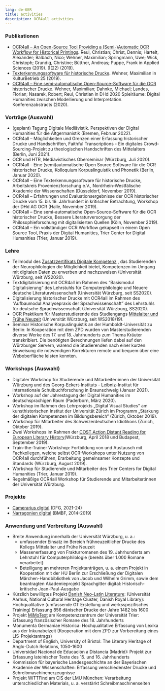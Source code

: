 ```yaml
---
lang: de-GER
title: activities
description: OCR4all activities
---
```

### Publikationen
- [OCR4all – An
  Open-Source Tool Providing a (Semi-)Automatic OCR Workflow for
  Historical Printings](https://www.mdpi.com/2076-3417/9/22/4853/htm). Reul, Christian; Christ, Dennis; Hartelt,
		Alexander; Balbach, Nico; Wehner, Maximilian; Springmann, Uwe; Wick,
		Christoph; Grundig, Christine; Büttner, Andreas; Puppe, Frank in
		Applied Sciences (2019). 9(22) (2019).
- [Texterkennungssoftware für historische Drucke](http://www.kulturbetrieb-magazin.de/fileadmin/user_upload/kulturbetrieb-magazin/magazin/KulturBetrieb-2019-Ausgabe-2-November.pdf). Wehner, Maximilian in KulturBetrieb 25
		(2019).
- [OCR4all –
  Eine semi-automatische Open-Source-Software für die OCR historischer
  Drucke](https://zenodo.org/record/3666690#.YC6JPS1XbfY). Wehner, Maximilian; Dahnke, Michael; Landes, Florian;
		Nasarek, Robert; Reul, Christian in DHd 2020 Spielräume: Digital
		Humanities zwischen Modellierung und Interpretation.
		Konferenzabstracts (2020).

### Vorträge (Auswahl)
- (geplant) Tagung Digitale Mediävistik. Perspektiven der Digital
		Humanities für die Altgermanistik (Bremen, Februar 2022).
- OCR4all – Möglichkeiten und Grenzen einer Erfassung
		historischer Drucke und Handschriften, Faithful Transcriptions - Ein
		digitales Crowd-Sourcing-Projekt zu theologischen Handschriften des
		Mittelalters (Berlin, Juni 2021).
- OCR und HTR, Mediävistisches Oberseminar (Würzburg, Juli 2020).
- OCR4all – Eine (semi)automatische Open Source Software für die OCR
		historischer Drucke, Kolloquium Korpuslinguistik und Phonetik (Berlin,
		Januar 2020).
- OCR4all – Eine Texterkennungssoftware für historische Drucke,
		Arbeitskreis Provenienzforschung e.V., Nordrhein-Westfälische Akademie
		der Wissenschaften (Düsseldorf, November 2019).
- OCR4all – Erfahrungen und Evaluationsergebnisse der OCR
		historischer Drucke vom 15. bis 19. Jahrhundert in kritischer
		Betrachtung, Workshop der DHd AG OCR (Halle, November 2019).
- OCR4all – Eine semi-automatische Open-Source-Software für die OCR
		historischer Drucke, Bessere Literaturversorgung der
		Philosophieforschung mit digitalisierten Quellen (Köln, November
		2019).
- OCR4all – Ein vollständiger OCR Workflow gekapselt in einem Open
		Source Tool, Praxis der Digital Humanities, Trier Center for Digital
		Humanities (Trier, Januar 2019).

### Lehre
- Teilmodul des [Zusatzzertifikats
			Digitale Kompetenz](https://www.neuphil.uni-wuerzburg.de/anglistik/studium/im-studium/zusatzzertifikat-digitale-kompetenz/)
  , das Studierenden der Neurophilologien die Möglichkeit bietet, Kompetenzen im Umgang mit
  digitalen Daten zu erwerben und nachzuweisen (Universität Würzburg, seit WS2020).
- Textdigitalisierung mit OCR4all im Rahmen des “Basismodul
		Digitalisierung” des Lehrstuhls für Computerphilologie und Neuere
		deutsche Literaturwissenschaft (Universität Würzburg, seit SS2020).
- Digitalisierung historischer Drucke mit OCR4all im Rahmen des
		“Aufbaumodul Analysepraxis der Sprachwissenschaft” des Lehrstuhls für
		deutsche Sprachwissenschaft (Universität Würzburg, SS2020).
- OCR Praktikum für Masterstudierende des Studiengangs <a
		href="http://www.mfn.uni-wuerzburg.de/masterstudiengang/">Mittelalter
			und Frühe Neuzeit</a> (Universität Würzburg, seit WS2018/19).
- Seminar Historische Korpuslinguistik an der Humboldt-Universität zu
		Berlin: In Kooperation mit dem ZPD wurden von Masterstudierenden
		diverse Werke des 17. und 18. Jahrhunderts zum Thema Kräuter
		transkribiert. Die benötigten Berechnungen liefen dabei auf den
		Würzburger Servern, wärend die Studierenden nach einer kurzen
		Einweisung die notwendigen Korrekturen remote und bequem über eine
		Weboberfläche leisten konnten.
  
### Workshops (Auswahl)
- Digitaler Workshop für Studierende und Mitarbeiter:innen der
		Universität Würzburg und des Georg-Eckert-Instituts - Leibniz-Institut
		für internationale Schulbuchforschung in Braunschweig (Januar 2021).
- Workshop auf der Jahrestagung der Digital Humanities im
		deutschsprachigen Raum (Paderborn, März 2020).
- Workshop im Rahmen des Lehrprojekts „Digital Visual Studies" am
		kunsthistorischen Institut der Universität Zürich im Programm
		„Stärkung der digitalen Kompetenzen im Bildungsbereich“ (Zürich,
		Oktober 2019).
- Workshop für Mitarbeiter des Schweizerdeutschen Idiotikons (Zürich,
		Oktober 2019).
- Zwei Workshops im Rahmen der [COST Action Distant Reading
			for European Literary History](https://www.distant-reading.net/)(Würzburg, April 2018 und Budapest,
		September 2019).
- Train-the-Trainer Workshop: Fortbildung von und Austausch mit
		Fachkollegen, welche selbst OCR-Workshops unter Nutzung von OCR4all
		durchführen; Erarbeitung gemeinsamer Konzepte und Standards (Würzburg,
		August 2019).
- Workshop für Studierende und Mitarbeiter des Trier Centers for
		Digital Humanities (Trier, Januar 2019).
- Regelmäßige OCR4all Workshop für Studierende und Mitarbeiter:innen
		der Universität Würzburg.
  
### Projekte
- [Camerarius digital](http://www.camerarius.de/camerarius-digital-2021-2024/) (DFG, 2021-24)
- [Narragonien digital](http://www.narragonien-digital.de/) (BMBF, 2014-2019)

### Anwendung und Verbreitung (Auswahl)
- Breite Anwendung innerhalb der Universität Würzburg, u. a.:
   - umfassender Einsatz im Bereich frühneuzeitlicher Drucke des
			Kollegs Mittelalter und Frühe Neuzeit
   - Massenerfassung von Frakturromanen des 19. Jahrhunderts am
			Lehrstuhl für Computerphilologie (bereits über 1.000 Romane
			verarbeitet)
   - Beteiligung an mehreren Projektanträgen, u. a. einem Projekt in
			Kooperation mit der HU Berlin zur Erschließung der Digitalen
			Märchen-Handbibliothek von Jacob und Wilhelm Grimm, sowie dem
			beantragten Akademieprojekt Sprachgitter digital:
			Historisch-kritische Jean-Paul-Ausgabe
- Kürzlich bewilligtes Projekt [Danish
  Neo-Latin Literature](https://kulturarvscluster.kb.dk/projekter/danish-neo-latin-literature-digitalisering-af-danmarks-latinsksprogede-kulturarv-fra-perioden-1482-1600):
   (Universität Aarhus, National Cultural
		Heritage Cluster, Danish Royal Library): Hochqualitative (umfassende
		GT Erstellung und werksspezifisches Training) Erfassung 856 dänischer
		Drucke der Jahre 1482 bis 1600
- Projekt [MiMoText](https://www.mimotext.uni-trier.de/) am Kompetenzzentrum der Universität Trier: Erfassung französischer
		Romane des 18. Jahrhunderts
- Monumenta Germaniae Historica: Hochqualitative Erfassung von Lexika
		aus der Inkunabelzeit (Kooperation mit dem ZPD zur Vorbereitung eines
		LIS-Projektantrags)
- Department of English, University of Bristol: The Literary Heritage
		of Anglo-Dutch Relations, 1050-1600
- Universidad Nacional de Educación a Distancia (Madrid): Projekt zur
		Erfassung lateinischer Texte des 15. und 16. Jahrhunderts
- Kommission für bayerische Landesgeschichte an der Bayerischen
		Akademie der Wissenschaften: Erfassung verschiedenster Drucke und
		Schreibmaschinenerzeugnisse
- Projekt WiTTFind am CIS der LMU München: Verarbeitung
		unterschiedlichen Materials, u. a. verstärkt Schreibmaschinenseiten

